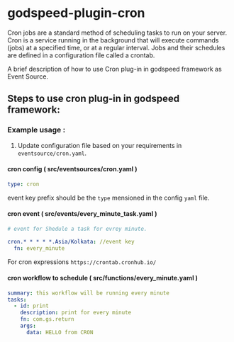# godspeed-plugin-cron


Cron jobs are a standard method of scheduling tasks to run on your server. Cron is a service running in the background that will execute commands (jobs) at a specified time, or at a regular interval. Jobs and their schedules are defined in a configuration file called a crontab.


A brief description of how to use Cron plug-in in  godspeed framework as Event Source. 

## Steps to use cron plug-in in godspeed framework:

### Example usage :

1. Update configuration file based on your requirements in `eventsource/cron.yaml`.
#### cron config ( src/eventsources/cron.yaml )
```yaml
type: cron
```
event key prefix should be the `type` mensioned in the config `yaml` file.

#### cron event  ( src/events/every_minute_task.yaml )

```yaml
# event for Shedule a task for evrey minute.

cron.* * * * *.Asia/Kolkata: //event key
  fn: every_minute

```
For  cron expressions   `https://crontab.cronhub.io/`

#### cron workflow to schedule ( src/functions/every_minute.yaml )


```yaml
summary: this workflow will be running every minute
tasks:
  - id: print
    description: print for every minute
    fn: com.gs.return
    args:
      data: HELLO from CRON
```
